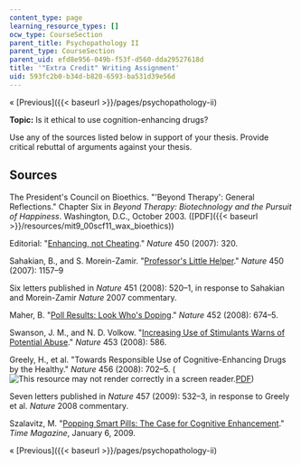 ```yaml
---
content_type: page
learning_resource_types: []
ocw_type: CourseSection
parent_title: Psychopathology II
parent_type: CourseSection
parent_uid: efd8e956-049b-f53f-d560-dda29527618d
title: '"Extra Credit" Writing Assignment'
uid: 593fc2b0-b34d-b820-6593-ba531d39e56d
---
```


« [Previous]({{< baseurl >}}/pages/psychopathology-ii)

**Topic:** Is it ethical to use cognition-enhancing drugs?

Use any of the sources listed below in support of your thesis. Provide critical rebuttal of arguments against your thesis.

Sources
-------

The President's Council on Bioethics. "'Beyond Therapy': General Reflections." Chapter Six in _Beyond Therapy: Biotechnology and the Pursuit of Happiness_. Washington, D.C., October 2003. ([PDF]({{< baseurl >}}/resources/mit9_00scf11_wax_bioethics))

Editorial: "[Enhancing, not Cheating](http://dx.doi.org/10.1038/450320a)." _Nature_ 450 (2007): 320.

Sahakian, B., and S. Morein-Zamir. "[Professor's Little Helper](http://www.ncbi.nlm.nih.gov/pubmed/18097378)." _Nature_ 450 (2007): 1157–9

Six letters published in _Nature_ 451 (2008): 520–1, in response to Sahakian and Morein-Zamir _Nature_ 2007 commentary.

Maher, B. "[Poll Results: Look Who's Doping](http://dx.doi.org/10.1038/452674a)." _Nature_ 452 (2008): 674–5.

Swanson, J. M., and N. D. Volkow. "[Increasing Use of Stimulants Warns of Potential Abuse](http://www.ncbi.nlm.nih.gov/pmc/articles/PMC2681078/)." _Nature_ 453 (2008): 586.

Greely, H., et al. "Towards Responsible Use of Cognitive-Enhancing Drugs by the Healthy." _Nature_ 456 (2008): 702–5. (![This resource may not render correctly in a screen reader.](/images/inacessible.gif)[PDF](http://repository.upenn.edu/cgi/viewcontent.cgi?article=1039&context=neuroethics_pubs))

Seven letters published in _Nature_ 457 (2009): 532–3, in response to Greely et al. _Nature_ 2008 commentary.

Szalavitz, M. "[Popping Smart Pills: The Case for Cognitive Enhancement](http://content.time.com/time/health/article/0,8599,1869435,00.html)." _Time Magazine_, January 6, 2009.

« [Previous]({{< baseurl >}}/pages/psychopathology-ii)